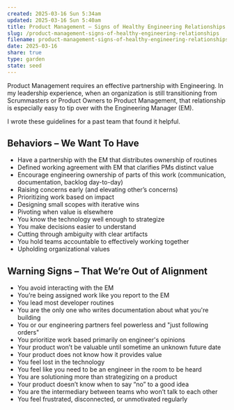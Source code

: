 ```yaml
---
created: 2025-03-16 Sun 5:34am
updated: 2025-03-16 Sun 5:40am
title: Product Management – Signs of Healthy Engineering Relationships
slug: /product-management-signs-of-healthy-engineering-relationships
filename: product-management-signs-of-healthy-engineering-relationships
date: 2025-03-16
share: true
type: garden
state: seed
---
```


Product Management requires an effective partnership with Engineering. In my leadership experience, when an organization is still transitioning from Scrummasters or Product Owners to Product Management, that relationship is especially easy to tip over with the Engineering Manager (EM). 

I wrote these guidelines for a past team that found it helpful. 

## Behaviors – We Want To Have

- Have a partnership with the EM that distributes ownership of routines
- Defined working agreement with EM that clarifies PMs distinct value 
- Encourage engineering ownership of parts of this work (communication, documentation, backlog day-to-day)
- Raising concerns early (and elevating other’s concerns) 
- Prioritizing work based on impact
- Designing small scopes with iterative wins
- Pivoting when value is elsewhere
- You know the technology well enough to strategize
- You make decisions easier to understand
- Cutting through ambiguity with clear artifacts
- You hold teams accountable to effectively working together
- Upholding organizational values

## Warning Signs – That We’re Out of Alignment

- You avoid interacting with the EM
- You’re being assigned work like you report to the EM 
- You lead most developer routines
- You are the only one who writes documentation about what you're building
- You or our engineering partners feel powerless and "just following orders"
- You prioritize work based primarily on engineer's opinions
- Your product won’t be valuable until sometime an unknown future date
- Your product does not know how it provides value
- You feel lost in the technology
- You feel like you need to be an engineer in the room to be heard
- You are solutioning more than strategizing on a product
- Your product doesn’t know when to say “no” to a good idea
- You are the intermediary between teams who won’t talk to each other
- You feel frustrated, disconnected, or unmotivated regularly


